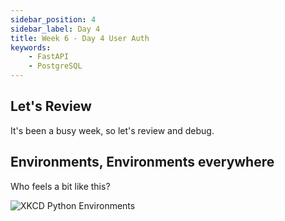 ```yaml
---
sidebar_position: 4
sidebar_label: Day 4
title: Week 6 - Day 4 User Auth
keywords:
    - FastAPI
    - PostgreSQL
---
```

<!-- markdownlint-disable no-inline-html -->

## Let's Review

It's been a busy week, so let's review and debug.

## Environments, Environments everywhere

Who feels a bit like this?

![XKCD Python Environments](https://imgs.xkcd.com/comics/python_environment.png)